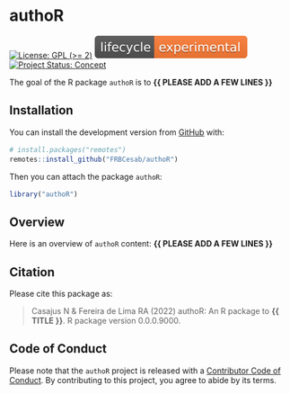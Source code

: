
<!-- README.md is generated from README.Rmd. Please edit that file -->

# authoR

<!-- badges: start -->

[![License: GPL (\>=
2)](https://img.shields.io/badge/License-GPL%20%28%3E%3D%202%29-blue.svg)](https://choosealicense.com/licenses/gpl-2.0/)
[![LifeCycle](man/figures/lifecycle/lifecycle-experimental.svg)](https://lifecycle.r-lib.org/articles/stages.html#experimental)
[![Project Status:
Concept](https://www.repostatus.org/badges/latest/concept.svg)](https://www.repostatus.org/#concept)
<!-- badges: end -->

The goal of the R package `authoR` is to **{{ PLEASE ADD A FEW LINES
}}**

## Installation

You can install the development version from
[GitHub](https://github.com/) with:

``` r
# install.packages("remotes")
remotes::install_github("FRBCesab/authoR")
```

Then you can attach the package `authoR`:

``` r
library("authoR")
```

## Overview

Here is an overview of `authoR` content: **{{ PLEASE ADD A FEW LINES
}}**

## Citation

Please cite this package as:

> Casajus N & Fereira de Lima RA (2022) authoR: An R package to **{{
> TITLE }}**. R package version 0.0.0.9000.

## Code of Conduct

Please note that the `authoR` project is released with a [Contributor
Code of
Conduct](https://contributor-covenant.org/version/2/0/CODE_OF_CONDUCT.html).
By contributing to this project, you agree to abide by its terms.
